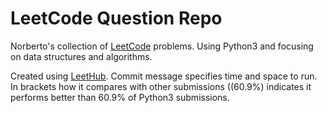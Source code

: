 # LeetCode Question Repo

Norberto's collection of [LeetCode](http://leetcode.com) problems. Using Python3 and focusing on data structures and algorithms.

Created using [LeetHub](https://github.com/QasimWani/LeetHub). Commit message specifies time and space to run. In brackets how it compares with other submissions ((60.9%) indicates it performs better than 60.9% of Python3 submissions.
